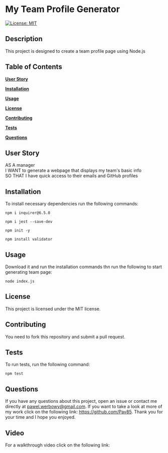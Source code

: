 # My Team Profile Generator

[![License: MIT](https://img.shields.io/badge/License-MIT-yellow.svg)](https://opensource.org/licenses/MIT)

## Description

This project is designed to create a team profile page using Node.js

## Table of Contents

**[User Story](#User_Story)**<br>

**[Installation](#Installation)**<br>

**[Usage](#Usage)**<br>

**[License](#License)**<br>

**[Contributing](#Contributing)**<br>

**[Tests](#Tests)**<br>

**[Questions](#Questions)**<br>

## User Story

AS A manager <br>
I WANT to generate a webpage that displays my team's basic info<br>
SO THAT I have quick access to their emails and GitHub profiles

## Installation

To install necessary dependencies run the following commands:

```
npm i inquirer@6.5.0
```

```
npm i jest --save-dev
```

```
npm init -y
```

```
npm install validator

```

## Usage

Download it and run the installation commands thn run the following to start generating team page:

```
node index.js
```

## License

This project is licensed under the MIT license.

## Contributing

You need to fork this repository and submit a pull request.

## Tests

To run tests, run the following command:

```
npm test
```

## Questions

If you have any questions about this project, open an issue or contact me directly at
pawel.werbowy@gmail.com. If you want to take a look at more of my work click on the following link:
https://github.com/Pav85. Thank you for your time and I hope you enjoyed.

## Video

For a walkthrough video click on the following link:
